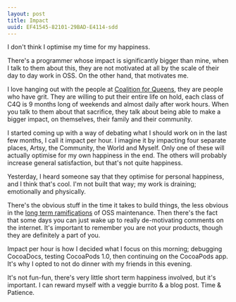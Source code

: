 ```yaml
---
layout: post
title: Impact
uuid: EF41545-82101-29BAD-E4114-sdd
---
```


I don't think I optimise my time for my happiness.

There's a programmer whose impact is significantly bigger than mine, when I talk to them about this, they are not motivated at all by the scale of their day to day work in OSS. On the other hand, that motivates me.

I love hanging out with the people at [Coalition for Queens](http://www.c4q.nyc/), they are people who have grit. They are willing to put their entire life on hold, each class of C4Q is 9 months long of weekends and almost daily after work hours. When you talk to them about that sacrifice, they talk about being able to make a bigger impact, on themselves, their family and their community.

I started coming up with a way of debating what I should work on in the last few months,
I call it impact per hour. I imagine it by impacting four separate places, Artsy, the Community, the World and Myself. Only one of these will actually optimise for my own happiness in the end. The others will probably increase general satisfaction, but that's not quite happiness.

Yesterday, I heard someone say that they optimise for personal happiness, and I think that's cool. I'm not built that way; my work is draining; emotionally and physically.

There's the obvious stuff in the time it takes to build things, the less obvious in the [long term ramifications](https://www.youtube.com/watch?v=e_-qV8waPVM) of OSS maintenance. Then there's the fact that some days you can just wake up to really de-motivating comments on the internet. It's important to remember you are not your products, though they are definitely a part of you.

Impact per hour is how I decided what I focus on this morning; debugging CocoaDocs, testing CocoaPods 1.0, then continuing on the CocoaPods app. It's why I opted to not do dinner with my friends in this evening.

It's not fun-fun, there's very little short term happiness involved, but it's important. I can reward myself with a veggie burrito & a blog post. Time & Patience.
